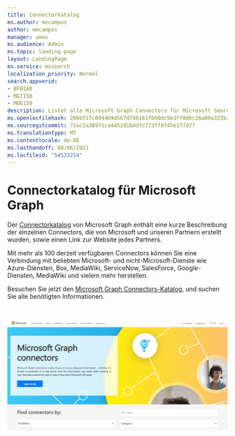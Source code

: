 ```yaml
---
title: Connectorkatalog
ms.author: mecampos
author: mecampos
manager: umas
ms.audience: Admin
ms.topic: landing-page
layout: LandingPage
ms.service: mssearch
localization_priority: Normal
search.appverid:
- BFB160
- MET150
- MOE150
description: Listet alle Microsoft Graph Connectors für Microsoft Search auf.
ms.openlocfilehash: 20bbf17c0d4469d567d746161fb60dc9e3ff0dbc26a00a323b3aa3bb02bb3214
ms.sourcegitcommit: 71ac2a38971ca4452d1bddfc773ff8f45e1ffd77
ms.translationtype: MT
ms.contentlocale: de-DE
ms.lasthandoff: 08/06/2021
ms.locfileid: "54533214"
---
```

# <a name="microsoft-graph-connectors-gallery"></a>Connectorkatalog für Microsoft Graph

Der [Connectorkatalog](http://www.microsoft.com/microsoft-search/connectors) von Microsoft Graph enthält eine kurze Beschreibung der einzelnen Connectors, die von Microsoft und unseren Partnern erstellt wurden, sowie einen Link zur Website jedes Partners.

Mit mehr als 100 derzeit verfügbaren Connectors können Sie eine Verbindung mit beliebten Microsoft- und nicht-Microsoft-Dienste wie Azure-Diensten, Box, MediaWiki, ServiceNow, SalesForce, Google-Diensten, MediaWiki und vielem mehr herstellen.

Besuchen Sie jetzt den [Microsoft Graph Connectors-Katalog,](http://www.microsoft.com/microsoft-search/connectors) und suchen Sie alle benötigten Informationen.

<br>

![Abbildung des Katalogs für neue Connectors](media/connectors-gallery.png)
